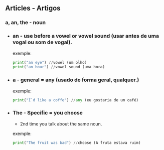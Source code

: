 ## Articles - Artigos

### a, an, the - noun
- ### an - **use before a vowel or vowel sound** (usar antes de uma vogal ou som de vogal).
    
    exemple:
    ```python
    print("an eye") //vowel (um olho)       
    print("an hour") //vowel sound (uma hora)       
    ```
- ### a - **general = any** (usado de forma geral, qualquer.)
    
    exemple:
    ```python
    print("I`d like a coffe") //any (eu gostaria de um café)
    ```

- ### The - Specific = you choose
    - 2nd time you talk about the same noun.

    exemple:
    ```python
    print("The fruit was bad") //choose (A fruta estava ruim)
    ```
